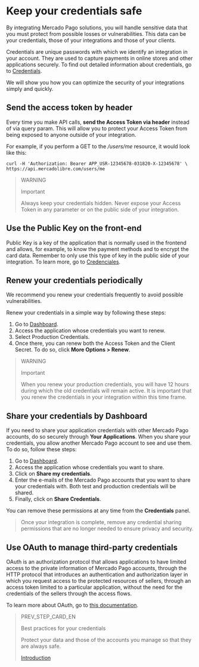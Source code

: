 # Keep your credentials safe

By integrating Mercado Pago solutions, you will handle sensitive data that you must protect from possible losses or vulnerabilities. This data can be your credentials, those of your integrations and those of your clients.

Credentials are unique passwords with which we identify an integration in your account. They are used to capture payments in online stores and other applications securely. To find out detailed information about credentials, go to [Credentials](https://www.mercadopago[FAKER][URL][DOMAIN]/developers/en/guides/resources/credentials).

We will show you how you can optimize the security of your integrations simply and quickly.

## Send the access token by header

Every time you make API calls, **send the Access Token via header** instead of via query param. This will allow you to protect your Access Token from being exposed to anyone outside of your integration.

For example, if you perform a GET to the _/users/me_ resource, it would look like this:

```curl
curl -H 'Authorization: Bearer APP_USR-12345678-031820-X-12345678' \
https://api.mercadolibre.com/users/me
```

> WARNING 
> 
> Important
> 
> Always keep your credentials hidden. Never expose your Access Token in any parameter or on the public side of your integration.

## Use the Public Key on the front-end

Public Key is a key of the application that is normally used in the frontend and allows, for example, to know the payment methods and to encrypt the card data. Remember to only use this type of key in the public side of your integration. To learn more, go to [Credenciales](https://www.mercadopago[FAKER][URL][DOMAIN]/developers/en/guides/resources/credentials).

## Renew your credentials periodically

We recommend you renew your credentials frequently to avoid possible vulnerabilities.

Renew your credentials in a simple way by following these steps:

1. Go to [Dashboard](https://www.mercadopago[FAKER][URL][DOMAIN]/developers/panel).
2. Access the application whose credentials you want to renew.
3. Select Production Credentials.
4. Once there, you can renew both the Access Token and the Client Secret. To do so, click **More Options > Renew**.

> WARNING 
> 
> Important
> 
> When you renew your production credentials, you will have 12 hours during which the old credentials will remain active. It is important that you renew the credentials in your integration within this time frame.

## Share your credentials by Dashboard

If you need to share your application credentials with other Mercado Pago accounts, do so securely through **Your Applications**.
When you share your credentials, you allow another Mercado Pago account to see and use them. To do so, follow these steps:

1. Go to [Dashboard](https://www.mercadopago[FAKER][URL][DOMAIN]/developers/panel).
2. Access the application whose credentials you want to share.
3. Click on **Share my credentials**.
4. Enter the e-mails of the Mercado Pago accounts that you want to share your credentials with. Both test and production credentials will be shared.
5. Finally, click on **Share Credentials**.

You can remove these permissions at any time from the **Credentials** panel.

> Once your integration is complete, remove any credential sharing permissions that are no longer needed to ensure privacy and security.


## Use OAuth to manage third-party credentials

OAuth is an authorization protocol that allows applications to have limited access to the private information of Mercado Pago accounts, through the HTTP protocol that introduces an authentication and authorization layer in which you request access to the protected resources of sellers, through an access token limited to a particular application, without the need for the credentials of the sellers through the access flows.

To learn more about OAuth, go to [this documentation](https://www.mercadopago[FAKER][URL][DOMAIN]/developers/en/guides/security/oauth/introduction).


> PREV_STEP_CARD_EN
>
> Best practices for your credentials
>
> Protect your data and those of the accounts you manage so that they are always safe.
>
> [Introduction](https://www.mercadopago[FAKER][URL][DOMAIN]/developers/en/guides/best-practices/safety-for-your-credentials/introduction)
